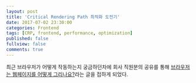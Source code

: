 ```yaml
---
layout: post
title: 'Critical Rendering Path 최적화 도전기'
date: 2017-07-02 23:30:00
categories: Frontend
tags: [CRP, frontend, performance, optimization]
published: false
fullview: false
comments: true
---
```


최근 브라우저가 어떻게 작동하는지 궁금하던차에 회사 직원분의 공유를 통해 [브라우저는 웹페이지를 어떻게 그리나요?](http://m.post.naver.com/viewer/postView.nhn?volumeNo=8431285&memberNo=34176766)라는 글을 접하게 되었다.